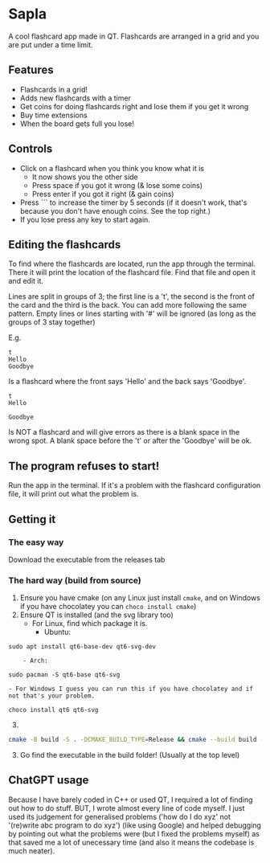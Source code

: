 # Sapla
A cool flashcard app made in QT. Flashcards are arranged in a grid and you are put under a time limit.

## Features
- Flashcards in a grid!
- Adds new flashcards with a timer
- Get coins for doing flashcards right and lose them if you get it wrong
- Buy time extensions
- When the board gets full you lose!

## Controls
- Click on a flashcard when you think you know what it is
    - It now shows you the other side
    - Press space if you got it wrong (& lose some coins)
    - Press enter if you got it right (& gain coins)
- Press `\`` to increase the timer by 5 seconds (if it doesn't work, that's because you don't have enough coins. See the top right.)
- If you lose press any key to start again.

## Editing the flashcards
To find where the flashcards are located, run the app through the terminal. There it will print the location of the flashcard file. Find that file and open it and edit it.

Lines are split in groups of 3; the first line is a 't', the second is the front of the card and the third is the back. You can add more following the same pattern. Empty lines or lines starting with '#' will be ignored (as long as the groups of 3 stay together)

E.g.
```
t
Hello
Goodbye
```
Is a flashcard where the front says 'Hello' and the back says 'Goodbye'.
```
t
Hello

Goodbye
```
Is NOT a flashcard and will give errors as there is a blank space in the wrong spot. A blank space before the 't' or after the 'Goodbye' will be ok.

## The program refuses to start!
Run the app in the terminal. If it's a problem with the flashcard configuration file, it will print out what the problem is.

## Getting it
### The easy way
Download the executable from the releases tab
### The hard way (build from source)
1. Ensure you have cmake (on any Linux just install `cmake`, and on Windows if you have chocolatey you can `choco install cmake`)
2. Ensure QT is installed (and the svg library too)
    - For Linux, find which package it is.
        - Ubuntu:
```
sudo apt install qt6-base-dev qt6-svg-dev
```
        - Arch:
```
sudo pacman -S qt6-base qt6-svg
```
    - For Windows I guess you can run this if you have chocolatey and if not that's your problem.
```
choco install qt6 qt6-svg
```
3. 
```bash
cmake -B build -S . -DCMAKE_BUILD_TYPE=Release && cmake --build build --parallel --config Release
```
3. Go find the executable in the build folder! (Usually at the top level)

## ChatGPT usage
Because I have barely coded in C++ or used QT, I required a lot of finding out how to do stuff. BUT, I wrote almost every line of code myself. I just used its judgement for generalised problems ('how do I do xyz' not '(re)write abc program to do xyz') (like using Google) and helped debugging by pointing out what the problems were (but I fixed the problems myself) as that saved me a lot of unecessary time (and also it means the codebase is much neater).

